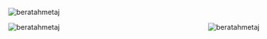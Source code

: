 

<p align="left"> <img src="https://komarev.com/ghpvc/?username=beratahmetaj&label=Profile%20views&color=0e75b6&style=flat" alt="beratahmetaj" /> </p>
<p><img align="right" src="https://github-readme-stats.vercel.app/api/top-langs/?username=beratahmetaj&show_icons=true&locale=en&include_all_commits=true&theme=dark&layout=compact" alt="beratahmetaj" /></p>
<p><img align="left" src="https://github-readme-stats.vercel.app/api?username=beratahmetaj&show_icons=true&locale=en&include_all_commits=true&theme=dark" alt="beratahmetaj" /></p>



